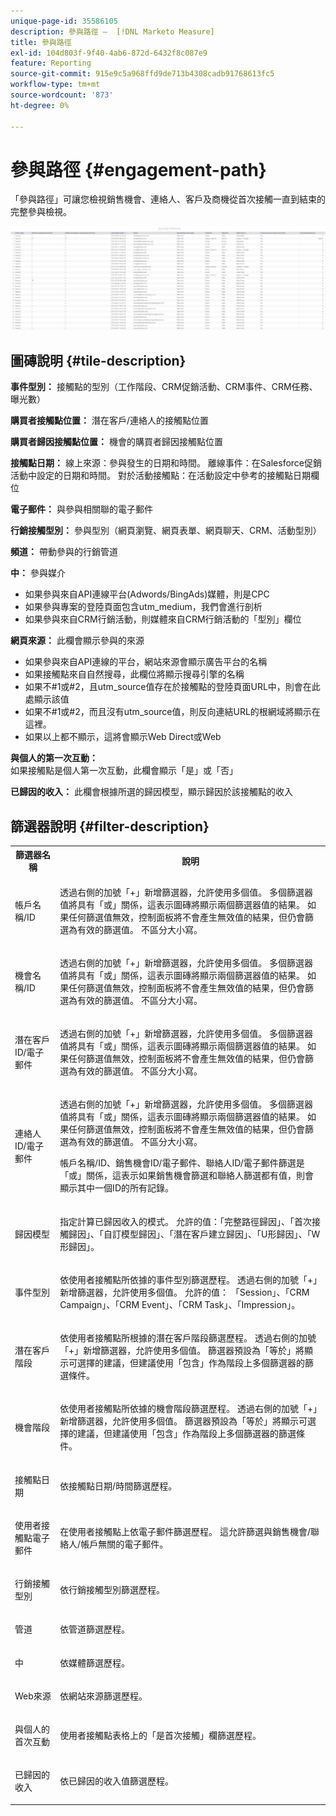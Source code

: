```yaml
---
unique-page-id: 35586105
description: 參與路徑 —  [!DNL Marketo Measure]
title: 參與路徑
exl-id: 104d803f-9f40-4ab6-872d-6432f8c087e9
feature: Reporting
source-git-commit: 915e9c5a968ffd9de713b4308cadb91768613fc5
workflow-type: tm+mt
source-wordcount: '873'
ht-degree: 0%

---
```


# 參與路徑 {#engagement-path}

「參與路徑」可讓您檢視銷售機會、連絡人、客戶及商機從首次接觸一直到結束的完整參與檢視。

![](assets/one-2.png)

## 圖磚說明 {#tile-description}

**事件型別：** 接觸點的型別（工作階段、CRM促銷活動、CRM事件、CRM任務、曝光數）

**購買者接觸點位置：** 潛在客戶/連絡人的接觸點位置

**購買者歸因接觸點位置：** 機會的購買者歸因接觸點位置

**接觸點日期：** 線上來源：參與發生的日期和時間。 離線事件：在Salesforce促銷活動中設定的日期和時間。 對於活動接觸點：在活動設定中參考的接觸點日期欄位

**電子郵件：** 與參與相關聯的電子郵件

**行銷接觸型別：** 參與型別（網頁瀏覽、網頁表單、網頁聊天、CRM、活動型別）

**頻道：** 帶動參與的行銷管道

**中：** 參與媒介

* 如果參與來自API連線平台(Adwords/BingAds)媒體，則是CPC
* 如果參與專案的登陸頁面包含utm_medium，我們會進行剖析
* 如果參與來自CRM行銷活動，則媒體來自CRM行銷活動的「型別」欄位

**網頁來源：** 此欄會顯示參與的來源

* 如果參與來自API連線的平台，網站來源會顯示廣告平台的名稱
* 如果接觸點來自自然搜尋，此欄位將顯示搜尋引擎的名稱
* 如果不#1或#2，且utm_source值存在於接觸點的登陸頁面URL中，則會在此處顯示該值
* 如果不#1或#2，而且沒有utm_source值，則反向連結URL的根網域將顯示在這裡。
* 如果以上都不顯示，這將會顯示Web Direct或Web

**與個人的第一次互動：** 如果接觸點是個人第一次互動，此欄會顯示「是」或「否」

**已歸因的收入：** 此欄會根據所選的歸因模型，顯示歸因於該接觸點的收入

## 篩選器說明 {#filter-description}

<table> 
 <colgroup> 
  <col> 
  <col> 
 </colgroup> 
 <tbody> 
  <tr> 
   <th>篩選器名稱</th> 
   <th>說明</th> 
  </tr> 
  <tr> 
   <td><p>帳戶名稱/ID</p></td> 
   <td><p>透過右側的加號「+」新增篩選器，允許使用多個值。 多個篩選器值將具有「或」關係，這表示圖磚將顯示兩個篩選器值的結果。 如果任何篩選值無效，控制面板將不會產生無效值的結果，但仍會篩選為有效的篩選值。 不區分大小寫。</p></td> 
  </tr> 
  <tr> 
   <td><p>機會名稱/ID</p></td> 
   <td><p>透過右側的加號「+」新增篩選器，允許使用多個值。 多個篩選器值將具有「或」關係，這表示圖磚將顯示兩個篩選器值的結果。 如果任何篩選值無效，控制面板將不會產生無效值的結果，但仍會篩選為有效的篩選值。 不區分大小寫。</p></td> 
  </tr> 
  <tr> 
   <td><p>潛在客戶ID/電子郵件</p></td> 
   <td><p>透過右側的加號「+」新增篩選器，允許使用多個值。 多個篩選器值將具有「或」關係，這表示圖磚將顯示兩個篩選器值的結果。 如果任何篩選值無效，控制面板將不會產生無效值的結果，但仍會篩選為有效的篩選值。 不區分大小寫。</p></td> 
  </tr> 
  <tr> 
   <td><p>連絡人ID/電子郵件</p></td> 
   <td><p>透過右側的加號「+」新增篩選器，允許使用多個值。 多個篩選器值將具有「或」關係，這表示圖磚將顯示兩個篩選器值的結果。 如果任何篩選值無效，控制面板將不會產生無效值的結果，但仍會篩選為有效的篩選值。 不區分大小寫。</p><p>帳戶名稱/ID、銷售機會ID/電子郵件、聯絡人ID/電子郵件篩選是「或」關係，這表示如果銷售機會篩選和聯絡人篩選都有值，則會顯示其中一個ID的所有記錄。</p></td> 
  </tr> 
  <tr> 
   <td><p>歸因模型</p></td> 
   <td><p>指定計算已歸因收入的模式。 允許的值：「完整路徑歸因」、「首次接觸歸因」、「自訂模型歸因」、「潛在客戶建立歸因」、「U形歸因」、「W形歸因」。</p></td> 
  </tr> 
  <tr> 
   <td><p>事件型別</p></td> 
   <td><p>依使用者接觸點所依據的事件型別篩選歷程。 透過右側的加號「+」新增篩選器，允許使用多個值。 允許的值： 「Session」、「CRM Campaign」、「CRM Event」、「CRM Task」、「Impression」。</p></td> 
  </tr> 
  <tr> 
   <td><p>潛在客戶階段</p></td> 
   <td><p>依使用者接觸點所根據的潛在客戶階段篩選歷程。 透過右側的加號「+」新增篩選器，允許使用多個值。 篩選器預設為「等於」將顯示可選擇的建議，但建議使用「包含」作為階段上多個篩選器的篩選條件。</p></td> 
  </tr> 
  <tr> 
   <td><p>機會階段</p></td> 
   <td><p>依使用者接觸點所依據的機會階段篩選歷程。 透過右側的加號「+」新增篩選器，允許使用多個值。 篩選器預設為「等於」將顯示可選擇的建議，但建議使用「包含」作為階段上多個篩選器的篩選條件。</p></td> 
  </tr> 
  <tr> 
   <td><p>接觸點日期</p></td> 
   <td><p>依接觸點日期/時間篩選歷程。</p></td> 
  </tr> 
  <tr> 
   <td><p>使用者接觸點電子郵件</p></td> 
   <td><p>在使用者接觸點上依電子郵件篩選歷程。 這允許篩選與銷售機會/聯絡人/帳戶無關的電子郵件。</p></td> 
  </tr> 
  <tr> 
   <td><p>行銷接觸型別</p></td> 
   <td><p>依行銷接觸型別篩選歷程。</p></td> 
  </tr> 
  <tr> 
   <td><p>管道</p></td> 
   <td><p>依管道篩選歷程。</p></td> 
  </tr> 
  <tr> 
   <td><p>中</p></td> 
   <td><p>依媒體篩選歷程。</p></td> 
  </tr> 
  <tr> 
   <td><p>Web來源</p></td> 
   <td><p>依網站來源篩選歷程。</p></td> 
  </tr> 
  <tr> 
   <td><p>與個人的首次互動</p></td> 
   <td><p>使用者接觸點表格上的「是首次接觸」欄篩選歷程。</p></td> 
  </tr> 
  <tr> 
   <td><p>已歸因的收入</p></td> 
   <td><p>依已歸因的收入值篩選歷程。</p></td> 
  </tr> 
 </tbody> 
</table>
